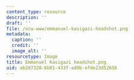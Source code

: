 ```yaml
---
content_type: resource
description: ''
draft: ''
file: /ocw-www/emmanuel-kasigazi-headshot.png
metadata:
  caption: ''
  credit: ''
  image_alt: ''
resourcetype: Image
title: Emmanuel Kasigazi headshot.png
uid: ab2d7328-6b01-433f-ad0b-efde23d52656
---
```


